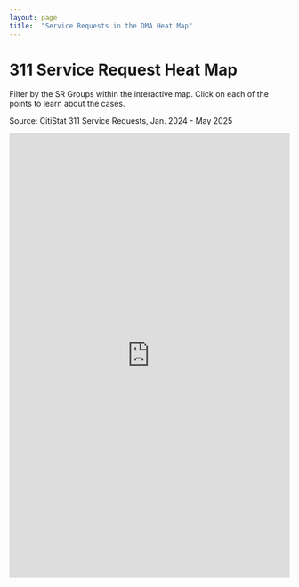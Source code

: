 ```yaml
---
layout: page
title:  "Service Requests in the DMA Heat Map"
---
```


# 311 Service Request Heat Map
Filter by the SR Groups within the interactive map. Click on each of the points to learn about the cases.

Source: CitiStat 311 Service Requests, Jan. 2024 - May 2025

<iframe  
  src="https://baltimore.maps.arcgis.com/apps/instant/interactivelegend/index.html?appid=85dbec189b254e2bb5f2fde8f5581944"  
  width="100%"  
  height="800"  
  frameborder="0"  
  allowfullscreen> 
</iframe>



